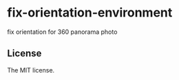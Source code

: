 # fix-orientation-environment

fix orientation for 360 panorama photo

## License

The MIT license.
